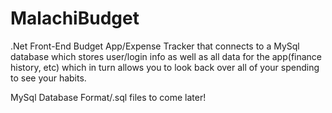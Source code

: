# MalachiBudget
.Net Front-End Budget App/Expense Tracker that connects to a MySql database which stores user/login info as well as all data for the app(finance history, etc) which in turn allows you to look back over all of your spending to see your habits.


MySql Database Format/.sql files to come later!
